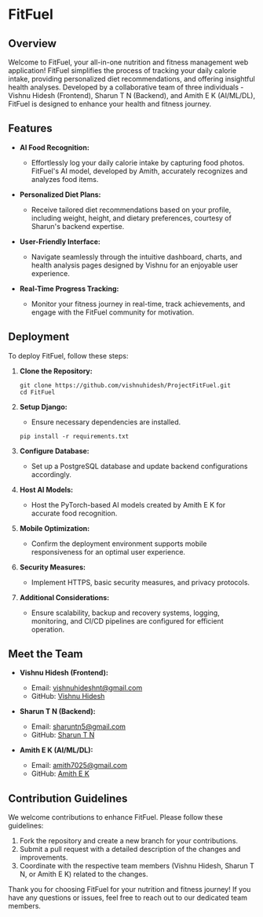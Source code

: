 # FitFuel

## Overview

Welcome to FitFuel, your all-in-one nutrition and fitness management web application! FitFuel simplifies the process of tracking your daily calorie intake, providing personalized diet recommendations, and offering insightful health analyses. Developed by a collaborative team of three individuals - Vishnu Hidesh (Frontend), Sharun T N (Backend), and Amith E K (AI/ML/DL), FitFuel is designed to enhance your health and fitness journey.

## Features

- **AI Food Recognition:**
  - Effortlessly log your daily calorie intake by capturing food photos. FitFuel's AI model, developed by Amith, accurately recognizes and analyzes food items.

- **Personalized Diet Plans:**
  - Receive tailored diet recommendations based on your profile, including weight, height, and dietary preferences, courtesy of Sharun's backend expertise.

- **User-Friendly Interface:**
  - Navigate seamlessly through the intuitive dashboard, charts, and health analysis pages designed by Vishnu for an enjoyable user experience.

- **Real-Time Progress Tracking:**
  - Monitor your fitness journey in real-time, track achievements, and engage with the FitFuel community for motivation.

## Deployment

To deploy FitFuel, follow these steps:

1. **Clone the Repository:**
   ```
   git clone https://github.com/vishnuhidesh/ProjectFitFuel.git
   cd FitFuel
   ```

2. **Setup Django:**
   - Ensure necessary dependencies are installed. <br>
   ```
   pip install -r requirements.txt
   ```


3. **Configure Database:**
   - Set up a PostgreSQL database and update backend configurations accordingly.

4. **Host AI Models:**
   - Host the PyTorch-based AI models created by Amith E K for accurate food recognition.

5. **Mobile Optimization:**
   - Confirm the deployment environment supports mobile responsiveness for an optimal user experience.

6. **Security Measures:**
   - Implement HTTPS, basic security measures, and privacy protocols.

7. **Additional Considerations:**
   - Ensure scalability, backup and recovery systems, logging, monitoring, and CI/CD pipelines are configured for efficient operation.

## Meet the Team

- **Vishnu Hidesh (Frontend):**
  - Email: vishnuhideshnt@gmail.com
  - GitHub: [Vishnu Hidesh](https://github.com/vishnuhidesh)

- **Sharun T N (Backend):**
  - Email: sharuntn5@gmail.com
  - GitHub: [Sharun T N](https://github.com/sharuntn)

- **Amith E K (AI/ML/DL):**
  - Email: amith7025@gmail.com
  - GitHub: [Amith E K](https://github.com/amith7025)

## Contribution Guidelines

We welcome contributions to enhance FitFuel. Please follow these guidelines:

1. Fork the repository and create a new branch for your contributions.
2. Submit a pull request with a detailed description of the changes and improvements.
3. Coordinate with the respective team members (Vishnu Hidesh, Sharun T N, or Amith E K) related to the changes.

Thank you for choosing FitFuel for your nutrition and fitness journey! If you have any questions or issues, feel free to reach out to our dedicated team members.